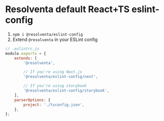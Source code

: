 # Resolventa default React+TS eslint-config
1. `npm i @resolventa/eslint-config`
1. Extend `@resolventa` in your ESLint config
```js
// .eslintrc.js
module.exports = {
    extends: [
        '@resolventa',

        // If you're using Next.js
        '@resolventa/eslint-config/next',

        // If you're using storybook
        '@resolventa/eslint-config/storybook',
    ],
    parserOptions: {
        project: './tsconfig.json',
    },
};
```
